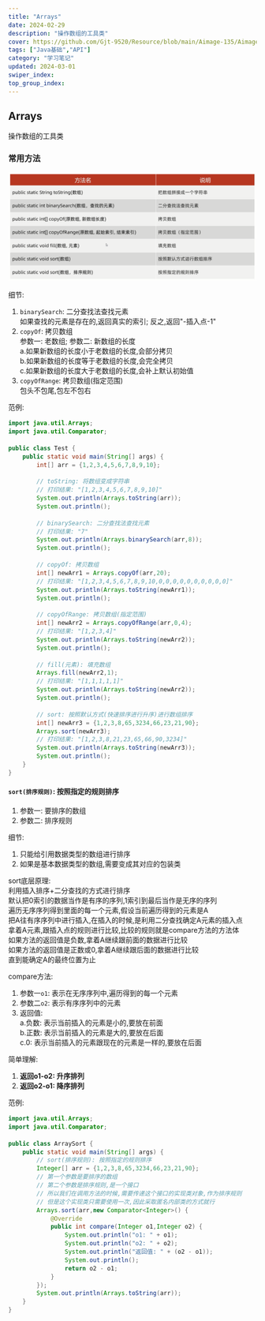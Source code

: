 ```yaml
---
title: "Arrays"
date: 2024-02-29
description: "操作数组的工具类"
cover: https://github.com/Gjt-9520/Resource/blob/main/Aimage-135/Aimage73.jpg?raw=true
tags: ["Java基础","API"]
category: "学习笔记"
updated: 2024-03-01
swiper_index:
top_group_index:
---
```


## Arrays

操作数组的工具类

### 常用方法

![Arrays常用方法](../images/Arrays常用方法.png)

细节: 
1. `binarySearch`: 二分查找法查找元素              
如果查找的元素是存在的,返回真实的索引; 反之,返回"-插入点-1"
2. `copyOf`: 拷贝数组            
参数一: 老数组; 参数二: 新数组的长度          
a.如果新数组的长度小于老数组的长度,会部分拷贝    
b.如果新数组的长度等于老数组的长度,会完全拷贝            
c.如果新数组的长度大于老数组的长度,会补上默认初始值         
3. `copyOfRange`: 拷贝数组(指定范围)        
包头不包尾,包左不包右         

范例: 

```java
import java.util.Arrays;
import java.util.Comparator;

public class Test {
    public static void main(String[] args) {
        int[] arr = {1,2,3,4,5,6,7,8,9,10};

        // toString: 将数组变成字符串
        // 打印结果: "[1,2,3,4,5,6,7,8,9,10]"
        System.out.println(Arrays.toString(arr));
        System.out.println();

        // binarySearch: 二分查找法查找元素
        // 打印结果: "7"
        System.out.println(Arrays.binarySearch(arr,8));
        System.out.println();

        // copyOf: 拷贝数组
        int[] newArr1 = Arrays.copyOf(arr,20);
        // 打印结果: "[1,2,3,4,5,6,7,8,9,10,0,0,0,0,0,0,0,0,0,0]"
        System.out.println(Arrays.toString(newArr1));
        System.out.println();

        // copyOfRange: 拷贝数组(指定范围)
        int[] newArr2 = Arrays.copyOfRange(arr,0,4);
        // 打印结果: "[1,2,3,4]"
        System.out.println(Arrays.toString(newArr2));
        System.out.println();

        // fill(元素): 填充数组
        Arrays.fill(newArr2,1);
        // 打印结果: "[1,1,1,1,1]"
        System.out.println(Arrays.toString(newArr2));
        System.out.println();

        // sort: 按照默认方式(快速排序进行升序)进行数组排序
        int[] newArr3 = {1,2,3,8,65,3234,66,23,21,90};
        Arrays.sort(newArr3);
        // 打印结果: "[1,2,3,8,21,23,65,66,90,3234]"
        System.out.println(Arrays.toString(newArr3));
        System.out.println();
    }
}
```

#### `sort(排序规则)`: 按照指定的规则排序    

1. 参数一: 要排序的数组
2. 参数二: 排序规则            

细节:             
1. 只能给引用数据类型的数组进行排序
2. 如果是基本数据类型的数组,需要变成其对应的包装类       

sort底层原理:      
利用插入排序+二分查找的方式进行排序            
默认把0索引的数据当作是有序的序列,1索引到最后当作是无序的序列           
遍历无序序列得到里面的每一个元素,假设当前遍历得到的元素是A                
把A往有序序列中进行插入,在插入的时候,是利用二分查找确定A元素的插入点     
拿着A元素,跟插入点的规则进行比较,比较的规则就是compare方法的方法体         
如果方法的返回值是负数,拿着A继续跟前面的数据进行比较      
如果方法的返回值是正数或0,拿着A继续跟后面的数据进行比较      
直到能确定A的最终位置为止            

compare方法: 
1. 参数一`o1`: 表示在无序序列中,遍历得到的每一个元素
2. 参数二`o2`: 表示有序序列中的元素
3. 返回值:                                  
a.负数: 表示当前插入的元素是小的,要放在前面                       
b.正数: 表示当前插入的元素是大的,要放在后面            
c.0: 表示当前插入的元素跟现在的元素是一样的,要放在后面                 

简单理解: 
1. **返回o1-o2: 升序排列**
2. **返回o2-o1: 降序排列**

范例: 

```java
import java.util.Arrays;
import java.util.Comparator;

public class ArraySort {
    public static void main(String[] args) {
        // sort(排序规则): 按照指定的规则排序
        Integer[] arr = {1,2,3,8,65,3234,66,23,21,90};
        // 第一个参数是要排序的数组
        // 第二个参数是排序规则,是一个接口
        // 所以我们在调用方法的时候,需要传递这个接口的实现类对象,作为排序规则
        // 但是这个实现类只需要使用一次,因此采取匿名内部类的方式就行
        Arrays.sort(arr,new Comparator<Integer>() {
            @Override
            public int compare(Integer o1,Integer o2) {
                System.out.println("o1: " + o1);
                System.out.println("o2: " + o2);
                System.out.println("返回值: " + (o2 - o1));
                System.out.println();
                return o2 - o1;
            }
        });
        System.out.println(Arrays.toString(arr));
    }
}
```
